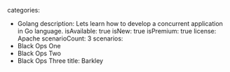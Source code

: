 categories:
  - Golang
description: Lets learn how to develop a concurrent application in Go language.
isAvailable: true
isNew: true
isPremium: true
license: Apache
scenarioCount: 3
scenarios:
 - Black Ops One
 - Black Ops Two
 - Black Ops Three
title: Barkley